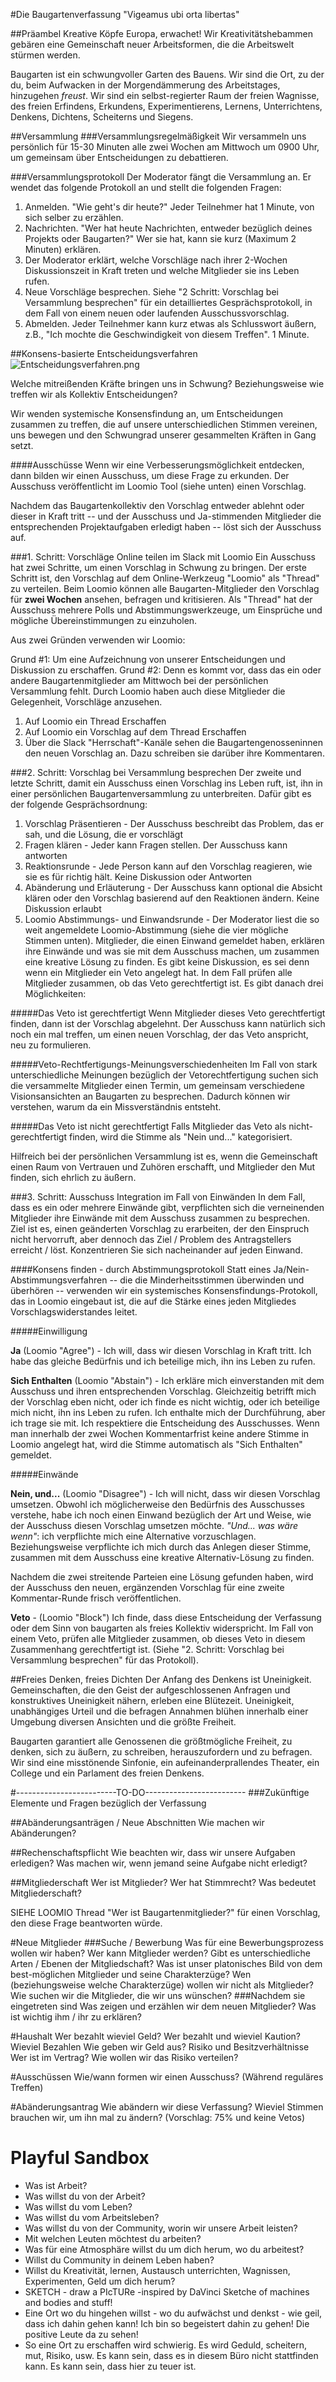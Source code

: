 #Die Baugartenverfassung
"Vigeamus ubi orta libertas"

##Präambel
Kreative Köpfe Europa, erwachet! Wir Kreativitätshebammen gebären eine Gemeinschaft neuer Arbeitsformen, die die Arbeitswelt stürmen werden.

Baugarten ist ein schwungvoller Garten des Bauens. Wir sind die Ort, zu der du, beim Aufwacken in der Morgendämmerung des Arbeitstages, hinzugehen _freust_. Wir sind ein selbst-regierter Raum der freien Wagnisse, des freien Erfindens, Erkundens, Experimentierens, Lernens, Unterrichtens, Denkens, Dichtens, Scheiterns und Siegens.

##Versammlung
###Versammlungsregelmäßigkeit
Wir versammeln uns persönlich für 15-30 Minuten alle zwei Wochen am Mittwoch um 0900 Uhr, um gemeinsam über Entscheidungen zu debattieren.

###Versammlungsprotokoll
Der Moderator fängt die Versammlung an. Er wendet das folgende Protokoll an und stellt die folgenden Fragen:

1. Anmelden. "Wie geht's dir heute?" Jeder Teilnehmer hat 1 Minute, von sich selber zu erzählen.
2. Nachrichten. "Wer hat heute Nachrichten, entweder bezüglich deines Projekts oder Baugarten?" Wer sie hat, kann sie kurz (Maximum 2 Minuten) erklären.
3. Der Moderator erklärt, welche Vorschläge nach ihrer 2-Wochen Diskussionszeit in Kraft treten und welche Mitglieder sie ins Leben rufen.
4. Neue Vorschläge besprechen. Siehe "2 Schritt: Vorschlag bei Versammlung besprechen" für ein detailliertes Gesprächsprotokoll, in dem Fall von einem neuen oder laufenden Ausschussvorschlag.
5. Abmelden. Jeder Teilnehmer kann kurz etwas als Schlusswort äußern, z.B., "Ich mochte die Geschwindigkeit von diesem Treffen". 1 Minute.
 
##Konsens-basierte Entscheidungsverfahren
![Entscheidungsverfahren.png](Entscheidungsverfahren.png)

Welche mitreißenden Kräfte bringen uns in Schwung? Beziehungsweise wie treffen wir als Kollektiv Entscheidungen? 

Wir wenden systemische Konsensfindung an, um Entscheidungen zusammen zu treffen, die auf unsere unterschiedlichen Stimmen vereinen, uns bewegen und den Schwungrad unserer gesammelten Kräften in Gang setzt.

####Ausschüsse
Wenn wir eine Verbesserungsmöglichkeit entdecken, dann bilden wir einen Ausschuss, um diese Frage zu erkunden. Der Ausschuss veröffentlicht im Loomio Tool (siehe unten) einen Vorschlag.

Nachdem das Baugartenkollektiv den Vorschlag entweder ablehnt oder dieser in Kraft tritt -- und der Ausschuss und Ja-stimmenden Mitglieder die entsprechenden Projektaufgaben erledigt haben -- löst sich der Ausschuss auf.

###1. Schritt: Vorschläge Online teilen im Slack mit Loomio
Ein Ausschuss hat zwei Schritte, um einen Vorschlag in Schwung zu bringen. Der erste Schritt ist, den Vorschlag auf dem Online-Werkzeug "Loomio" als "Thread" zu verteilen. Beim Loomio können alle Baugarten-Mitglieder den Vorschlag für **zwei Wochen** ansehen, befragen und kritisieren. Als "Thread" hat der Ausschuss mehrere Polls und Abstimmungswerkzeuge, um Einsprüche und mögliche Übereinstimmungen zu einzuholen.

Aus zwei Gründen verwenden wir Loomio:

Grund #1: Um eine Aufzeichnung von unserer Entscheidungen und Diskussion zu erschaffen.
Grund #2: Denn es kommt vor, dass das ein oder andere Baugartenmitglieder am Mittwoch bei der persönlichen Versammlung fehlt. Durch Loomio haben auch diese Mitglieder die Gelegenheit, Vorschläge anzusehen.

1. Auf Loomio ein Thread Erschaffen
2. Auf Loomio ein Vorschlag auf dem Thread Erschaffen
3. Über die Slack "Herrschaft"-Kanäle sehen die Baugartengenosseninnen den neuen Vorschlag an. Dazu schreiben sie darüber ihre Kommentaren.

###2. Schritt: Vorschlag bei Versammlung besprechen
Der zweite und letzte Schritt, damit ein Ausschuss einen Vorschlag ins Leben ruft, ist, ihn in einer persönlichen Baugartenversammlung zu unterbreiten. Dafür gibt es der folgende Gesprächsordnung:

1. Vorschlag Präsentieren - Der Ausschuss beschreibt das Problem, das er sah, und die Lösung, die er vorschlägt
2. Fragen klären - Jeder kann Fragen stellen. Der Ausschuss kann antworten
3. Reaktionsrunde - Jede Person kann auf den Vorschlag reagieren, wie sie es für richtig hält. Keine Diskussion oder Antworten
4. Abänderung und Erläuterung - Der Ausschuss kann optional die Absicht klären oder den Vorschlag basierend auf den Reaktionen ändern. Keine Diskussion erlaubt
5. Loomio Abstimmungs- und Einwandsrunde - Der Moderator liest die so weit angemeldete Loomio-Abstimmung (siehe die vier mögliche Stimmen unten). Mitglieder, die einen Einwand gemeldet haben, erklären ihre Einwände und was sie mit dem Ausschuss machen, um zusammen eine kreative Lösung zu finden. Es gibt keine Diskussion, es sei denn wenn ein Mitglieder ein Veto angelegt hat. In dem Fall prüfen alle Mitglieder zusammen, ob das Veto gerechtfertigt ist. Es gibt danach drei Möglichkeiten:

#####Das Veto ist gerechtfertigt 
Wenn Mitglieder dieses Veto gerechtfertigt finden, dann ist der Vorschlag abgelehnt. Der Ausschuss kann natürlich sich noch ein mal treffen, um einen neuen Vorschlag, der das Veto anspricht, neu zu formulieren.

#####Veto-Rechtfertigungs-Meinungsverschiedenheiten
Im Fall von stark unterschiedliche Meinungen bezüglich der Vetorechtfertigung suchen sich die versammelte Mitglieder einen Termin, um gemeinsam verschiedene Visionsansichten an Baugarten zu besprechen. Dadurch können wir verstehen, warum da ein Missverständnis entsteht.

#####Das Veto ist nicht gerechtfertigt
Falls Mitglieder das Veto als nicht-gerechtfertigt finden, wird die Stimme als "Nein und..." kategorisiert.

Hilfreich bei der persönlichen Versammlung ist es, wenn die Gemeinschaft einen Raum von Vertrauen und Zuhören erschafft, und Mitglieder den Mut finden, sich ehrlich zu äußern.

###3. Schritt: Ausschuss Integration im Fall von Einwänden
In dem Fall, dass es ein oder mehrere Einwände gibt, verpflichten sich die verneinenden Mitglieder ihre Einwände mit dem Ausschuss zusammen zu besprechen. Ziel ist es, einen geänderten Vorschlag zu erarbeiten, der den Einspruch nicht hervorruft, aber dennoch das Ziel / Problem des Antragstellers erreicht / löst. Konzentrieren Sie sich nacheinander auf jeden Einwand.

####Konsens finden - durch Abstimmungsprotokoll
Statt eines Ja/Nein-Abstimmungsverfahren -- die die Minderheitsstimmen überwinden und überhören -- verwenden wir ein systemisches Konsensfindungs-Protokoll, das in Loomio eingebaut ist, die auf die Stärke eines jeden Mitgliedes Vorschlagswiderstandes leitet.

#####Einwilligung

**Ja** (Loomio "Agree") - Ich will, dass wir diesen Vorschlag in Kraft tritt. Ich habe das gleiche Bedürfnis und ich beteilige mich, ihn ins Leben zu rufen.

**Sich Enthalten** (Loomio "Abstain") -  Ich erkläre mich einverstanden mit dem Ausschuss und ihren entsprechenden Vorschlag. Gleichzeitig betrifft mich der Vorschlag eben nicht, oder ich finde es nicht wichtig, oder ich beteilige mich nicht, ihn ins Leben zu rufen. Ich enthalte mich der Durchführung, aber ich trage sie mit. Ich respektiere die Entscheidung des Ausschusses. Wenn man innerhalb der zwei Wochen Kommentarfrist keine andere Stimme in Loomio angelegt hat, wird die Stimme automatisch als "Sich Enthalten" gemeldet.

#####Einwände

**Nein, und...** (Loomio "Disagree") - Ich will nicht, dass wir diesen Vorschlag umsetzen. Obwohl ich möglicherweise den Bedürfnis des Ausschusses verstehe, habe ich noch einen Einwand bezüglich der Art und Weise, wie der Ausschuss diesen Vorschlag umsetzen möchte. _"Und... was wäre wenn"_: ich verpflichte mich eine Alternative vorzuschlagen. Beziehungsweise verpflichte ich mich durch das Anlegen dieser Stimme, zusammen mit dem Ausschuss eine kreative Alternativ-Lösung zu finden. 

Nachdem die zwei streitende Parteien eine Lösung gefunden haben, wird der Ausschuss den neuen, ergänzenden Vorschlag für eine zweite Kommentar-Runde frisch veröffentlichen.

**Veto** - (Loomio "Block") Ich finde, dass diese Entscheidung der Verfassung oder dem Sinn von baugarten als freies Kollektiv widerspricht. Im Fall von einem Veto, prüfen alle Mitglieder zusammen, ob dieses Veto in diesem Zusammenhang gerechtfertigt ist. (Siehe "2. Schritt: Vorschlag bei Versammlung besprechen" für das Protokoll).

##Freies Denken, freies Dichten
Der Anfang des Denkens ist Uneinigkeit. Gemeinschaften, die den Geist der aufgeschlossenen Anfragen und konstruktives Uneinigkeit nähern, erleben eine Blütezeit. Uneinigkeit, unabhängiges Urteil und die befragen Annahmen blühen innerhalb einer Umgebung diversen Ansichten und die größte Freiheit.

Baugarten garantiert alle Genossenen die größtmögliche Freiheit, zu denken, sich zu äußern, zu schreiben, herauszufordern und zu befragen. Wir sind eine misstönende Sinfonie, ein aufeinanderprallendes Theater, ein College und ein Parlament des freien Denkens.


#-------------------------TO-DO-------------------------
###Zukünftige Elemente und Fragen bezüglich der Verfassung



##Abänderungsanträgen / Neue Abschnitten
Wie machen wir Abänderungen?

##Rechenschaftspflicht
Wie beachten wir, dass wir unsere Aufgaben erledigen?
Was machen wir, wenn jemand seine Aufgabe nicht erledigt?

##Mitgliederschaft
Wer ist Mitglieder?
Wer hat Stimmrecht?
Was bedeutet Mitgliederschaft?

SIEHE LOOMIO Thread "Wer ist Baugartenmitglieder?" für einen Vorschlag, den diese Frage beantworten würde.

#Neue Mitglieder
###Suche / Bewerbung
Was für eine Bewerbungsprozess wollen wir haben?
Wer kann Mitglieder werden?
Gibt es unterschiedliche Arten / Ebenen der Mitgliedschaft?
Was ist unser platonisches Bild von dem best-möglichen Mitglieder und seine Charakterzüge?
Wen (beziehungsweise welche Charakterzüge) wollen wir nicht als Mitglieder?
Wie suchen wir die Mitglieder, die wir uns wünschen?
###Nachdem sie eingetreten sind
Was zeigen und erzählen wir dem neuen Mitglieder? Was ist wichtig ihm / ihr zu erklären?

#Haushalt
Wer bezahlt wieviel Geld? Wer bezahlt und wieviel Kaution?
Wieviel Bezahlen 
Wie geben wir Geld aus?
Risiko und Besitzverhältnisse
Wer ist im Vertrag?
Wie wollen wir das Risiko verteilen?

#Ausschüssen
Wie/wann formen wir einen Ausschuss? (Während reguläres Treffen)


#Abänderungsantrag
Wie abändern wir diese Verfassung? 
Wieviel Stimmen brauchen wir, um ihn mal zu ändern? (Vorschlag: 75% und keine Vetos)


# Playful Sandbox
- Was ist Arbeit?
- Was willst du von der Arbeit?
- Was willst du vom Leben? 
- Was willst du vom Arbeitsleben?
- Was willst du von der Community, worin wir unsere Arbeit leisten?
- Mit welchen Leuten möchtest du arbeiten?
- Was für eine Atmosphäre willst du um dich herum, wo du arbeitest?
- Willst du Community in deinem Leben haben?
- Willst du Kreativität, lernen, Austausch unterrichten, Wagnissen, Experimenten, Geld um dich herum?
- SKETCH - draw a PIcTURe -inspired by DaVinci Sketche of machines and bodies and stuff!
- Eine Ort wo du hingehen willst - wo du aufwächst und denkst - wie geil, dass ich dahin gehen kann! Ich bin so begeistert dahin zu gehen! Die positive Leute da zu sehen!
- So eine Ort zu erschaffen wird schwierig. Es wird Geduld, scheitern, mut, Risiko, usw. Es kann sein, dass es in diesem Büro nicht stattfinden kann. Es kann sein, dass hier zu teuer ist. 
